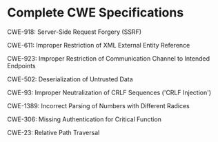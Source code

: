 

# Complete CWE Specifications

CWE-918: Server-Side Request Forgery (SSRF)

CWE-611: Improper Restriction of XML External Entity Reference

CWE-923: Improper Restriction of Communication Channel to Intended Endpoints

CWE-502: Deserialization of Untrusted Data

CWE-93: Improper Neutralization of CRLF Sequences ('CRLF Injection')

CWE-1389: Incorrect Parsing of Numbers with Different Radices

CWE-306: Missing Authentication for Critical Function

CWE-23: Relative Path Traversal